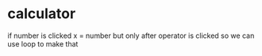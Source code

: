 # calculator

if number is clicked x = number but only after operator is clicked so we can use loop to make that

